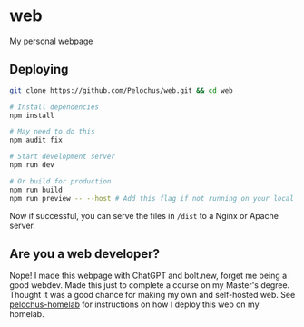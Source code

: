 # web

My personal webpage

## Deploying

```bash
git clone https://github.com/Pelochus/web.git && cd web

# Install dependencies
npm install

# May need to do this
npm audit fix

# Start development server
npm run dev

# Or build for production
npm run build
npm run preview -- --host # Add this flag if not running on your local machine
```

Now if successful, you can serve the files in `/dist` to a Nginx or Apache server.

## Are you a web developer?

Nope! I made this webpage with ChatGPT and bolt.new, forget me being a good webdev.
Made this just to complete a course on my Master's degree. Thought it was a good chance for making my own and self-hosted web.
See [pelochus-homelab](https://github.com/pelochus/pelochus-homelab) for instructions on how I deploy this web on my homelab.